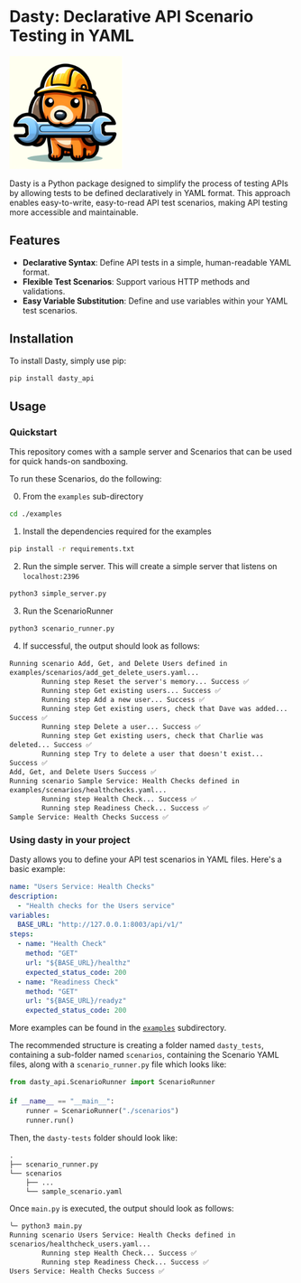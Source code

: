 # Dasty: Declarative API Scenario Testing in YAML

<img src="./dasty.png" alt="Dasty Logo" width="200"/>

Dasty is a Python package designed to simplify the process of testing APIs by allowing tests to be defined declaratively in YAML format. This approach enables easy-to-write, easy-to-read API test scenarios, making API testing more accessible and maintainable.

## Features

- **Declarative Syntax**: Define API tests in a simple, human-readable YAML format.
- **Flexible Test Scenarios**: Support various HTTP methods and validations.
- **Easy Variable Substitution**: Define and use variables within your YAML test scenarios.

## Installation

To install Dasty, simply use pip:

```bash
pip install dasty_api
```

## Usage

### Quickstart

This repository comes with a sample server and Scenarios that can be used for quick hands-on sandboxing.

To run these Scenarios, do the following:

0. From the `examples` sub-directory

```bash
cd ./examples
```

1. Install the dependencies required for the examples

```bash
pip install -r requirements.txt
```

2. Run the simple server. This will create a simple server that listens on `localhost:2396`

```bash
python3 simple_server.py
```

3. Run the ScenarioRunner

```bash
python3 scenario_runner.py
```

4. If successful, the output should look as follows:

```
Running scenario Add, Get, and Delete Users defined in examples/scenarios/add_get_delete_users.yaml...
        Running step Reset the server's memory... Success ✅
        Running step Get existing users... Success ✅
        Running step Add a new user... Success ✅
        Running step Get existing users, check that Dave was added... Success ✅
        Running step Delete a user... Success ✅
        Running step Get existing users, check that Charlie was deleted... Success ✅
        Running step Try to delete a user that doesn't exist... Success ✅
Add, Get, and Delete Users Success ✅
Running scenario Sample Service: Health Checks defined in examples/scenarios/healthchecks.yaml...
        Running step Health Check... Success ✅
        Running step Readiness Check... Success ✅
Sample Service: Health Checks Success ✅
```

### Using dasty in your project

Dasty allows you to define your API test scenarios in YAML files. Here's a basic example:

```yaml
name: "Users Service: Health Checks"
description:
  - "Health checks for the Users service"
variables:
  BASE_URL: "http://127.0.0.1:8003/api/v1/"
steps:
  - name: "Health Check"
    method: "GET"
    url: "${BASE_URL}/healthz"
    expected_status_code: 200
  - name: "Readiness Check"
    method: "GET"
    url: "${BASE_URL}/readyz"
    expected_status_code: 200
```

More examples can be found in the [`examples`](https://github.com/RohitKochhar/dasty/tree/main/examples) subdirectory.

The recommended structure is creating a folder named `dasty_tests`, containing a sub-folder named `scenarios`, containing the Scenario YAML files, along with a `scenario_runner.py` file which looks like:

```python
from dasty_api.ScenarioRunner import ScenarioRunner

if __name__ == "__main__":
    runner = ScenarioRunner("./scenarios")
    runner.run()

```

Then, the `dasty-tests` folder should look like:
```
.
├── scenario_runner.py
└── scenarios
    ├── ...
    └── sample_scenario.yaml
```

Once `main.py` is executed, the output should look as follows:

```
╰─ python3 main.py                                              
Running scenario Users Service: Health Checks defined in scenarios/healthcheck_users.yaml...
        Running step Health Check... Success ✅
        Running step Readiness Check... Success ✅
Users Service: Health Checks Success ✅
```
